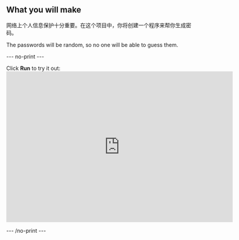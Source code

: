 ## What you will make

网络上个人信息保护十分重要。在这个项目中，你将创建一个程序来帮你生成密码。

The passwords will be random, so no one will be able to guess them.

--- no-print ---

Click **Run** to try it out: <iframe src="https://editor.raspberrypi.org/en/embed/viewer/password-generator-complete" width="600" height="400" frameborder="0" marginwidth="0" marginheight="0" allowfullscreen> </iframe>

--- /no-print ---
